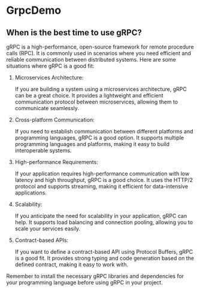 # GrpcDemo

## When is the best time to use gRPC?
gRPC is a high-performance, open-source framework for remote procedure calls (RPC). It is commonly used in scenarios where you need efficient and reliable communication between distributed systems. Here are some situations where gRPC is a good fit:

1. Microservices Architecture: 

    If you are building a system using a microservices architecture, gRPC can be a great choice. It provides a lightweight and efficient communication protocol between microservices, allowing them to communicate seamlessly.

2. Cross-platform Communication: 
    
    If you need to establish communication between different platforms and programming languages, gRPC is a good option. It supports multiple programming languages and platforms, making it easy to build interoperable systems.

3. High-performance Requirements: 

    If your application requires high-performance communication with low latency and high throughput, gRPC is a good choice. It uses the HTTP/2 protocol and supports streaming, making it efficient for data-intensive applications.

4. Scalability: 

    If you anticipate the need for scalability in your application, gRPC can help. It supports load balancing and connection pooling, allowing you to scale your services easily.

5. Contract-based APIs: 

    If you want to define a contract-based API using Protocol Buffers, gRPC is a good fit. It provides strong typing and code generation based on the defined contract, making it easy to work with.

Remember to install the necessary gRPC libraries and dependencies for your programming language before using gRPC in your project.